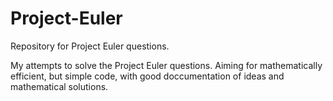 # Project-Euler
Repository for Project Euler questions.

My attempts to solve the Project Euler questions. Aiming for mathematically efficient, but simple code, with good doccumentation of ideas 
and mathematical solutions.

